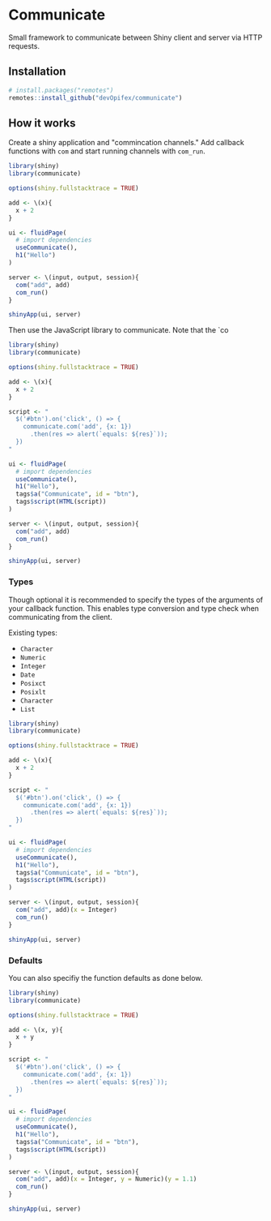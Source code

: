 # Communicate

Small framework to communicate between Shiny client and server via HTTP requests.

## Installation

```r
# install.packages("remotes")
remotes::install_github("devOpifex/communicate")
```

## How it works

Create a shiny application and "commincation channels."
Add callback functions with `com` and start running
channels with `com_run`.

```r
library(shiny)
library(communicate)

options(shiny.fullstacktrace = TRUE)

add <- \(x){
  x + 2
}

ui <- fluidPage(
  # import dependencies
  useCommunicate(),
  h1("Hello")
)

server <- \(input, output, session){
  com("add", add)
  com_run()
}

shinyApp(ui, server)
```

Then use the JavaScript library to communicate.
Note that the `co

```r
library(shiny)
library(communicate)

options(shiny.fullstacktrace = TRUE)

add <- \(x){
  x + 2
}

script <- "
  $('#btn').on('click', () => {
    communicate.com('add', {x: 1})
      .then(res => alert(`equals: ${res}`));
  })
"

ui <- fluidPage(
  # import dependencies
  useCommunicate(),
  h1("Hello"),
  tags$a("Communicate", id = "btn"),
  tags$script(HTML(script))
)

server <- \(input, output, session){
  com("add", add)
  com_run()
}

shinyApp(ui, server)
```

### Types

Though optional it is recommended to specify the types of the arguments
of your callback function.
This enables type conversion and type check when communicating from the 
client.

Existing types:

- `Character`
- `Numeric`
- `Integer`
- `Date`
- `Posixct`
- `Posixlt`
- `Character`
- `List`

```r
library(shiny)
library(communicate)

options(shiny.fullstacktrace = TRUE)

add <- \(x){
  x + 2
}

script <- "
  $('#btn').on('click', () => {
    communicate.com('add', {x: 1})
      .then(res => alert(`equals: ${res}`));
  })
"

ui <- fluidPage(
  # import dependencies
  useCommunicate(),
  h1("Hello"),
  tags$a("Communicate", id = "btn"),
  tags$script(HTML(script))
)

server <- \(input, output, session){
  com("add", add)(x = Integer)
  com_run()
}

shinyApp(ui, server)
```

### Defaults

You can also specifiy the function defaults as done below.

```r
library(shiny)
library(communicate)

options(shiny.fullstacktrace = TRUE)

add <- \(x, y){
  x + y
}

script <- "
  $('#btn').on('click', () => {
    communicate.com('add', {x: 1})
      .then(res => alert(`equals: ${res}`));
  })
"

ui <- fluidPage(
  # import dependencies
  useCommunicate(),
  h1("Hello"),
  tags$a("Communicate", id = "btn"),
  tags$script(HTML(script))
)

server <- \(input, output, session){
  com("add", add)(x = Integer, y = Numeric)(y = 1.1)
  com_run()
}

shinyApp(ui, server)
```
